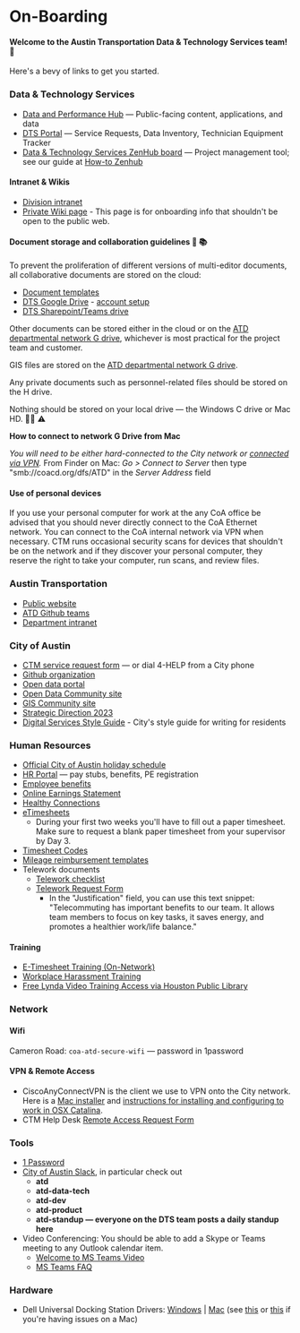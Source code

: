 # On-Boarding

#### ​Welcome to the Austin Transportation Data & Technology Services team! 👋

Here's a bevy of links to get you started.​

### Data & Technology Services

* [Data and Performance Hub](http://transportation.austintexas.io/) — Public-facing content, applications, and data
* [DTS Portal](http://atd.knack.com/dts) — Service Requests, Data Inventory, Technician Equipment Tracker
* [Data & Technology Services ZenHub board](https://github.com/cityofaustin/atd-data-tech#workspaces/data--tech-services-5caf7dc6ecad11531cc418ef/board?repos=138333607) — Project management tool; see our guide at [How-to Zenhub](https://github.com/cityofaustin/atd-data-tech/wiki/How-to-ZenHub)

#### Intranet & Wikis

* [Division intranet](https://cityofaustin.sharepoint.com/sites/ATD/DTS/default.aspx)
* [Private Wiki page](https://github.com/orgs/cityofaustin/teams/transportation/discussions/4) - This page is for onboarding info that shouldn't be open to the public web.

#### Document storage and collaboration guidelines 📝 📚

​To prevent the proliferation of different versions of multi-editor documents, all collaborative documents are stored on the cloud:

* [Document templates](https://drive.google.com/open?id=1Txqc8xGkwa3h9lrRoXGzGjLlVo0S8DA6)
* ​[DTS Google Drive](https://drive.google.com/drive/folders/1fNmU-czryk5wJsn1gmb4WYUJJdut8Me7)​ - [​account setup](https://github.com/cityofaustin/atd-data-tech/wiki/Using-Google-as-a-City-employee)​​
* [DTS Sharepoint/Teams drive](https://teams.microsoft.com/_#/tab::7dc26d1f-21aa-43dd-9dd9-ab25188b15a7/General?threadId=19:6125816a2bd34142a9b23fc916a968b8%40thread.skype&ctx=channel)

Other documents can be stored either in the cloud or on the [ATD departmental network G drive](https://coacd.org/dfs/ATD), whichever is most practical for the project team and customer.

GIS files are stored on the [ATD departmental network G drive](https://coacd.org/dfs/ATD).

Any private documents such as personnel-related files should be stored on the H drive.

Nothing should be stored on your local drive — the Windows C drive or Mac HD. 🙅‍♀️ ⚠️

**How to connect to network G Drive from Mac**

_You will need to be either hard-connected to the City network or_ [_connected via VPN_](https://github.com/cityofaustin/atd-data-tech/wiki/On-Boarding%3A-Intro#vpn--remote-access)_._ From Finder on Mac: _Go &gt; Connect to Server_ then type "smb://coacd.org/dfs/ATD" in the _Server Address_ field

#### Use of personal devices

If you use your personal computer for work at the any CoA office be advised that you should never directly connect to the CoA Ethernet network. You can connect to the CoA internal network via VPN when necessary. CTM runs occasional security scans for devices that shouldn't be on the network and if they discover your personal computer, they reserve the right to take your computer, run scans, and review files.

### Austin Transportation

* [Public website](http://www.austintexas.gov/department/transportation)
* [ATD Github teams](https://github.com/orgs/cityofaustin/teams/transportation)
* [Department intranet](https://cityofaustin.sharepoint.com/sites/ATD/default.aspx)

### City of Austin

* [CTM service request form](https://cityofaustin.seamlessdocs.com/f/service_desk) — or dial 4-HELP from a City phone
* [Github organization](https://github.com/cityofaustin)
* [Open data portal](https://data.austintexas.gov/)
* [Open Data Community site](https://opendata.bloomfire.com/)
* [GIS Community site](https://austingis.bloomfire.com/)
* [Strategic Direction 2023](https://austinstrategicplan.bloomfire.com/posts/3301043-austin-strategic-direction-2023-final)
* [Digital Services Style Guide](https://cityofaustin.github.io/digital-services-style-guide/introduction/) - City's style guide for writing for residents

### Human Resources

* [Official City of Austin holiday schedule](http://www.austintexas.gov/department/official-city-holidays)
* [HR Portal](https://hrdcfprod.coacd.org/) — pay stubs, benefits, PE registration
* [Employee benefits](http://www.austintexas.gov/department/active-employee-benefits/)
* [Online Earnings Statement](https://www.ci.austin.tx.us/eaccess/default.cfm)
* [Healthy Connections](http://cityspace.ci.austin.tx.us/services/healthyconnections)
* [eTimesheets](https://pwdweb.austintexas.gov/timesheet/pwd.cfm)
  * During your first two weeks you'll have to fill out a paper timesheet. Make sure to request a blank paper timesheet from your supervisor by Day 3.
* [Timesheet Codes](https://cityofaustin.sharepoint.com/sites/ATD/Administration/SitePages/Earn%20Codes.aspx)
* [Mileage reimbursement templates](https://cityofaustin.sharepoint.com/:b:/r/sites/ATD/DTS/Shared%20Documents/Admin/MileageReport_TEMPLATE_FY19_fillable.pdf?csf=1)
* Telework documents
  * [Telework checklist](on-boarding:files/telework_checklist.pdf)
  * [Telework Request Form](on-boarding:files/Telework_Request_Form_fillable.pdf)
    * In the "Justification" field, you can use this text snippet: "Telecommuting has important benefits to our team. It allows team members to focus on key tasks, it saves energy, and promotes a healthier work/life balance."

#### Training

* [E-Timesheet Training \(On-Network\)](http://coaspweb1/sites/PWD/PWU/SitePages/ATDLearn.aspx)
* [Workplace Harassment Training](http://coaspweb1/sites/PWD/PWU/SitePages/ATDLearn.aspx)
* [Free Lynda Video Training Access via Houston Public Library](https://austininnovation.slack.com/archives/C04KZA1TX/p1562946735079000)

### Network

#### Wifi

Cameron Road: `coa-atd-secure-wifi` — password in 1password

#### VPN & Remote Access

* CiscoAnyConnectVPN is the client we use to VPN onto the City network. Here is a [Mac installer](https://drive.google.com/open?id=18mmPsxuxaDBhIPlRCMVoMoiHRYyXMjSC) and [instructions for installing and configuring to work in OSX Catalina](https://docs.google.com/document/d/1_RoFPflbpzvWOuSq7g2WbNidgPkbWdTmIoa4Fftf94Q/edit#). 
* CTM Help Desk [Remote Access Request Form](https://apps.austintexas.gov/helpdesk/remote/)

### Tools

* [1 Password](http://1password.com/)
* [City of Austin Slack](https://austininnovation.slack.com/signup), in particular check out 
  * **atd**
  * **atd-data-tech**
  * **atd-dev​**
  * **atd-product​**
  * **atd-standup — everyone on the DTS team posts a daily standup here**
* Video Conferencing: You should be able to add a Skype or Teams meeting to any Outlook calendar item. 
  * [Welcome to MS Teams Video](https://support.office.com/en-us/article/video-welcome-to-microsoft-teams-b98d533f-118e-4bae-bf44-3df2470c2b12)
  * [MS Teams FAQ](https://teams.microsoft.com/_#/help)

### Hardware

* Dell Universal Docking Station Drivers: [Windows](https://www.dell.com/support/home/us/en/04/product-support/product/dell-universal-dock-d6000/drivers) \| [Mac](https://www.displaylink.com/downloads/macos) \(see [this](https://support.displaylink.com/knowledgebase/articles/1188004-macos-10-13-or-10-14-video-functionality-not-enab) or [this](https://support.displaylink.com/knowledgebase/articles/1916602-macos-catalina-10-15-screen-recording-permission) if you're having issues on a Mac\)

